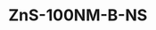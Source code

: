 <a name="material" />

# ZnS-100NM-B-NS
<script type="application/ld+json">
  {
    "@context": "https://schema.org/",
    "@type": "ChemicalSubstance",
    "http://purl.org/dc/terms/conformsTo":
      {
        "@type": "CreativeWork",
        "@id": "https://bioschemas.org/profiles/ChemicalSubstance/0.4-RELEASE/"
      },
    "@id": "https://egonw.github.io/nanowiki/nanowiki508.html#material",
    "name": "ZnS-100NM-B-NS",
    "sameAs: "http://127.0.0.1/mediawiki/index.php/Special:URIResolver/ZnS-2D100NM-2DB-2DNS"
  }
</script>

